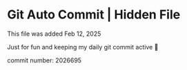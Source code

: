 # Git Auto Commit | Hidden File

This file was added Feb 12, 2025

Just for fun and keeping my daily git commit active 🤪

commit number: 2026695
